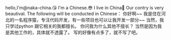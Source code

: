 hello,I'm@naka-china.😘
I'm a Chinese.😎
I live in China🧨
Our contry is very beautival.
The following will be conducted in Chinese：
你好啊~~
我是住在河北的一名程序猿，专注代码开发，有一些项目也可以让我开发一部分~~
当然，我只学过python 跟它相关的我都擅长。
你问我为什么其他不擅长？
当然是因为我是其他工作的，具体就不透露了。
写的好像有点多了，就不写了吧。

